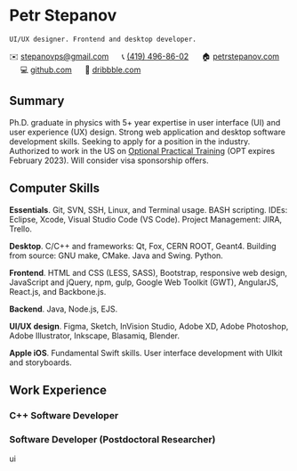 Petr Stepanov
=============



    UI/UX designer. Frontend and desktop developer.






 ✉️ [stepanovps@gmail.com](mailto:stepanovps@gmail.com) &nbsp;&nbsp;&nbsp;&nbsp; 📞 [(419) 496-86-02](tel:+14194968602) &nbsp;&nbsp;&nbsp;&nbsp; 🏠 [petrstepanov.com](https://petrstepanov.com/) &nbsp;&nbsp;&nbsp;&nbsp; 💻 [github.com](https://github.com/petrstepanov) &nbsp;&nbsp;&nbsp;&nbsp; 🏀 [dribbble.com](https://dribbble.com/petrstepanov) &nbsp;&nbsp;&nbsp;&nbsp;  []() &nbsp;&nbsp;&nbsp;&nbsp;

Summary
-------

Ph.D. graduate in physics with 5+ year expertise in user interface (UI) and user experience (UX) design. Strong web application and desktop software development skills. Seeking to apply for a position in the industry. Authorized to work in the US on [Optional Practical Training](https://en.wikipedia.org/wiki/Optional_Practical_Training) (OPT expires February 2023). Will consider visa sponsorship offers.


Computer Skills
---------------

**Essentials**. Git, SVN, SSH, Linux, and Terminal usage. BASH scripting. IDEs: Eclipse, Xcode, Visual Studio Code (VS Code). Project Management: JIRA, Trello.

**Desktop**. C/C++ and frameworks: Qt, Fox, CERN ROOT, Geant4. Building from source: GNU make, CMake. Java and Swing. Python.

**Frontend**. HTML and CSS (LESS, SASS), Bootstrap, responsive web design, JavaScript and jQuery, npm, gulp, Google Web Toolkit (GWT), AngularJS, React.js, and Backbone.js.

**Backend**. Java, Node.js, EJS.

**UI/UX design**. Figma, Sketch, InVision Studio, Adobe XD, Adobe Photoshop, Adobe Illustrator, Inkscape, Blasamiq, Blender.

**Apple iOS**. Fundamental Swift skills. User interface development with UIkit and storyboards.


Work Experience
---------------


### C++ Software Developer


### Software Developer (Postdoctoral Researcher)


ui